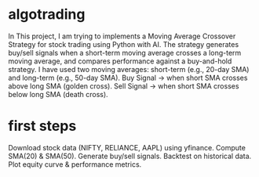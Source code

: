 # algotrading
In This project, I am trying to implements a Moving Average Crossover Strategy for stock trading using Python with AI. 
The strategy generates buy/sell signals when a short-term moving average crosses a long-term moving average, and compares performance against a buy-and-hold strategy.
I have used two moving averages: short-term (e.g., 20-day SMA) and long-term (e.g., 50-day SMA).
Buy Signal → when short SMA crosses above long SMA (golden cross).
Sell Signal → when short SMA crosses below long SMA (death cross).
# first steps
Download stock data (NIFTY, RELIANCE, AAPL) using yfinance.
Compute SMA(20) & SMA(50).
Generate buy/sell signals.
Backtest on historical data.
Plot equity curve & performance metrics.
